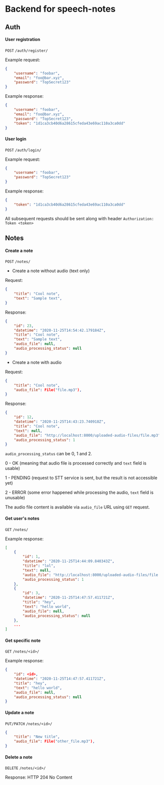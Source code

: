 # Backend for speech-notes

## Auth

#### User registration

`POST` `/auth/register/` 

Example request:

```json
{
    "username": "foobar",
    "email": "foo@bar.xyz",
    "password": "TopSecret123"
}
```

Example response:

```json
{
    "username": "foobar",
    "email": "foo@bar.xyz",
    "password": "TopSecret123",
    "token": "1d1ca3cb40d6a28615cfeda43e69ac110a3ca0dd"
}
```

#### User login

`POST` `/auth/login/`

Example request:

```json
{
    "username": "foobar",
    "password": "TopSecret123"
}
```

Example response:

```json
{
    "token": "1d1ca3cb40d6a28615cfeda43e69ac110a3ca0dd"
}
```

All subsequent requests should be sent along with header `Authorization: Token <token>`

## Notes


#### Create a note

`POST` `/notes/`

- Create a note without audio (text only)

Request:
```json
{
    "title": "Cool note",
    "text": "Sample text",
}
```

Response:
```json
{
    "id": 23,
    "datetime": "2020-11-25T14:54:42.179184Z",
    "title": "Cool note",
    "text": "Sample text",
    "audio_file": null,
    "audio_processing_status": null
}
```

- Create a note with audio

Request:
```json
{
    "title": "Cool note",
    "audio_file": File("file.mp3"),
}
```

Response:
```json
{
    "id": 12,
    "datetime": "2020-11-25T14:43:23.740918Z",
    "title": "Cool note",
    "text": null,
    "audio_file": "http://localhost:8000/uploaded-audio-files/file.mp3",
    "audio_processing_status": 1
}
```

`audio_processing_status` can be 0, 1 and 2.

0 - OK (meaning that audio file is processed correctly and `text` field is usable)

1 - PENDING (request to STT service is sent, but the result is not accessible yet)

2 - ERROR (some error happened while processing the audio, `text` field is unusable)

The audio file content is available via `audio_file` URL using `GET` request.

#### Get user's notes

`GET` `/notes/`

Example response:
```json
[
    {
        "id": 1,
        "datetime": "2020-11-25T14:44:09.840343Z",
        "title": "lol",
        "text": null,
        "audio_file": "http://localhost:8000/uploaded-audio-files/file.mp3",
        "audio_processing_status": 1
    },
    {
        "id": 3,
        "datetime": "2020-11-25T14:47:57.411721Z",
        "title": "hey",
        "text": "hello world",
        "audio_file": null,
        "audio_processing_status": null
    },
    ...
]
```

#### Get specific note
`GET` `/notes/<id>/`

Example response:

```json
{
    "id": <id>,
    "datetime": "2020-11-25T14:47:57.411721Z",
    "title": "hey",
    "text": "hello world",
    "audio_file": null,
    "audio_processing_status": null
}
```

#### Update a note

`PUT/PATCH` `/notes/<id>/`

```json
{
    "title": "New title",
    "audio_file": File("other_file.mp3"),
}
```

#### Delete a note
`DELETE` `/notes/<id>/`

Response: HTTP 204 No Content